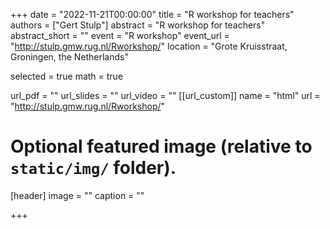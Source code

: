 +++
date = "2022-11-21T00:00:00"
title = "R workshop for teachers"
authors = ["Gert Stulp"]
abstract = "R workshop for teachers"
abstract_short = ""
event = "R workshop"
event_url = "http://stulp.gmw.rug.nl/Rworkshop/"
location = "Grote Kruisstraat, Groningen, the Netherlands"

selected = true
math = true

url_pdf = ""
url_slides = ""
url_video = ""
[[url_custom]]
    name = "html"
    url = "http://stulp.gmw.rug.nl/Rworkshop/"

# Optional featured image (relative to `static/img/` folder).
[header]
image = ""
caption = ""

+++
